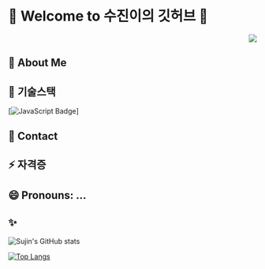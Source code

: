 # 👋 Welcome to 수진이의 깃허브 👋

<p align="right"> 
<a href="https://hits.seeyoufarm.com"><img src="https://hits.seeyoufarm.com/api/count/incr/badge.svg?url=https%3A%2F%2Fgithub.com%2FSujinJeong&count_bg=%23F55FD5&title_bg=%23767373&icon=&icon_color=%23E7E7E7&title=%EC%98%A4%EB%8A%98%EC%9D%98+%EB%B0%A9%EB%AC%B8%EC%9E%90&edge_flat=true"/></a>
</p>  

## 🌱 About Me
## 👯 기술스택
[![JavaScript Badge](https://img.shields.io/badge/Javascript-#F7DF1E?style=flat-square&logo=JavaScript&logoColor=white&link=github.com/SujinJeong)]
## 💬 Contact
## ⚡ 자격증
## 😄 Pronouns: ...
## ✨

![Sujin's GitHub stats](https://github-readme-stats.vercel.app/api?username=SujinJeong&show_icons=true&theme=dark)

[![Top Langs](https://github-readme-stats.vercel.app/api/top-langs/?username=SujinJeong)](https://github.com/anuraghazra/github-readme-stats)
